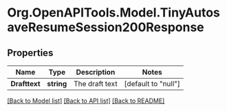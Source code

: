 # Org.OpenAPITools.Model.TinyAutosaveResumeSession200Response

## Properties

Name | Type | Description | Notes
------------ | ------------- | ------------- | -------------
**Drafttext** | **string** | The draft text | [default to "null"]

[[Back to Model list]](../README.md#documentation-for-models) [[Back to API list]](../README.md#documentation-for-api-endpoints) [[Back to README]](../README.md)

